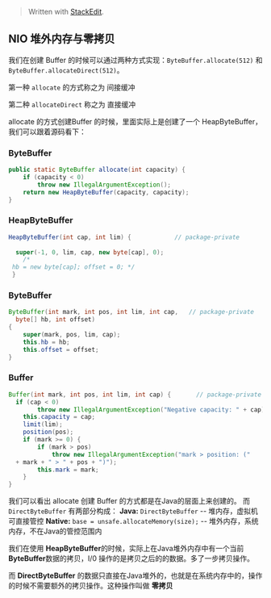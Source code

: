 


> Written with [StackEdit](https://stackedit.io/).
## NIO 堆外内存与零拷贝

我们在创建 Buffer 的时候可以通过两种方式实现：`ByteBuffer.allocate(512)` 和 `ByteBuffer.allocateDirect(512)`。

第一种 `allocate` 的方式称之为 间接缓冲

第二种 `allocateDirect` 称之为 直接缓冲

allocate 的方式创建Buffer 的时候，里面实际上是创建了一个 HeapByteBuffer，我们可以跟着源码看下：

### ByteBuffer
```java
public static ByteBuffer allocate(int capacity) {  
    if (capacity < 0)  
        throw new IllegalArgumentException();  
    return new HeapByteBuffer(capacity, capacity);  
}
```
### HeapByteBuffer
```java
HeapByteBuffer(int cap, int lim) {            // package-private  
  
  super(-1, 0, lim, cap, new byte[cap], 0);  
    /*  
 hb = new byte[cap]; offset = 0; */  
 }
```

### ByteBuffer

```java
ByteBuffer(int mark, int pos, int lim, int cap,   // package-private  
  byte[] hb, int offset)  
{  
    super(mark, pos, lim, cap);  
    this.hb = hb;  
    this.offset = offset;  
}
```
### Buffer

```java
Buffer(int mark, int pos, int lim, int cap) {       // package-private  
  if (cap < 0)  
        throw new IllegalArgumentException("Negative capacity: " + cap);  
    this.capacity = cap;  
    limit(lim);  
    position(pos);  
    if (mark >= 0) {  
        if (mark > pos)  
            throw new IllegalArgumentException("mark > position: ("  
  + mark + " > " + pos + ")");  
        this.mark = mark;  
    }  
}
```
我们可以看出 allocate 创建 Buffer 的方式都是在Java的层面上来创建的。
而
`DirectByteBuffer` 有两部分构成：
**Java:**  `DirectByteBuffer` -- 堆内存，虚拟机可直接管控
**Native:**  `base = unsafe.allocateMemory(size);` -- 堆外内存，系统内存，不在Java的管控范围内


我们在使用 **HeapByteBuffer**的时候，实际上在Java堆外内存中有一个当前**ByteBuffer**数据的拷贝，I/0 操作的是拷贝之后的的数据。多了一步拷贝操作。

而 **DirectByteBuffer** 的数据只直接在Java堆外的，也就是在系统内存中的，操作的时候不需要额外的拷贝操作。这种操作叫做 **零拷贝**


<!--stackedit_data:
eyJoaXN0b3J5IjpbLTQxNzU5NTMzNCwtNzkwOTYyMjYsMjIwMj
AwMjY3LC03MzY0NjMyODcsNTY5MDQ5NTA1XX0=
-->